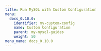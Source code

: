 ```yaml
---
title: Run MySQL with Custom Configuration
menu:
  docs_0.10.0:
    identifier: my-custom-config
    name: Custom Configuration
    parent: my-mysql-guides
    weight: 50
menu_name: docs_0.10.0
---
```

